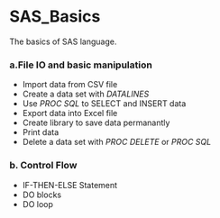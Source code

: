 # SAS_Basics
The basics of SAS language.


### a.File IO and basic manipulation

- Import data from CSV file
- Create a data set with *DATALINES*
- Use *PROC SQL* to SELECT and INSERT data
- Export data into Excel file
- Create library to save data permanantly
- Print data
- Delete a data set with *PROC DELETE* or *PROC SQL*



### b. Control Flow

- IF-THEN-ELSE Statement
- DO blocks
- DO loop